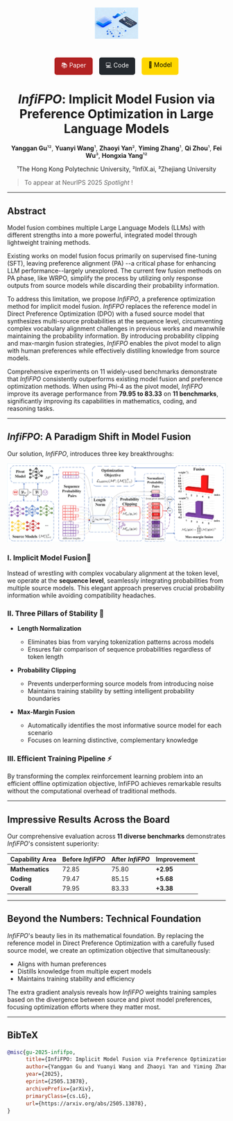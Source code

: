 <div align="center">
  <img src="assets/icon.png" style="max-width: 20%; margin: 20px 0;">
</div>
<div align="center">

<!-- 快速链接区域 -->

<div align="center" style="margin: 20px 0; display: flex; justify-content: center; gap: 15px; flex-wrap: wrap;">
  <a href="https://arxiv.org/abs/2505.13878" style="padding: 8px 15px; background-color: #B22222; color: white; border-radius: 5px; text-decoration: none;">📚 Paper</a>
  <a href="https://github.com/InfiXAI/InfiFPO" style="padding: 8px 15px; background-color: #24292e; color: white; border-radius: 5px; text-decoration: none;">💻 Code</a>
  <a href="https://huggingface.co/InfiX-ai/InfiFPO-14B" style="padding: 8px 15px; background-color: #FFD700; color: black; border-radius: 5px; text-decoration: none;">🤗 Model</a>
</div>

# *InfiFPO*: Implicit Model Fusion via Preference Optimization in Large Language Models

**Yanggan Gu**¹², **Yuanyi Wang**¹, **Zhaoyi Yan**², **Yiming Zhang**¹, **Qi Zhou**¹, **Fei Wu**³, **Hongxia Yang**¹²

¹The Hong Kong Polytechnic University, ²InfiX.ai, ³Zhejiang University

</div>

> To appear at NeurIPS 2025 *Spotlight* !

---

## Abstract

Model fusion combines multiple Large Language Models (LLMs) with different strengths into a more powerful, integrated model through lightweight training methods. 

Existing works on model fusion focus primarily on supervised fine-tuning (SFT), leaving preference alignment (PA) --a critical phase for enhancing LLM performance--largely unexplored. The current few fusion methods on PA phase, like WRPO, simplify the process by utilizing only response outputs from source models while discarding their probability information. 

To address this limitation, we propose *InfiFPO*, a preference optimization method for implicit model fusion. *InfiFPO* replaces the reference model in Direct Preference Optimization (DPO) with a fused source model that synthesizes multi-source probabilities at the sequence level, circumventing complex vocabulary alignment challenges in previous works and meanwhile maintaining the probability information. By introducing probability clipping and max-margin fusion strategies, *InfiFPO* enables the pivot model to align with human preferences while effectively distilling knowledge from source models. 

Comprehensive experiments on 11 widely-used benchmarks demonstrate that *InfiFPO* consistently outperforms existing model fusion and preference optimization methods. When using Phi-4 as the pivot model, *InfiFPO* improve its average performance from **79.95 to 83.33** on **11 benchmarks**, significantly improving its capabilities in mathematics, coding, and reasoning tasks.

---

## *InfiFPO*: A Paradigm Shift in Model Fusion

Our solution, *InfiFPO*, introduces three key breakthroughs:

![InfiFPO Overview](assets/infiFPO.jpg)

### **Ⅰ. Implicit Model Fusion**🎯

Instead of wrestling with complex vocabulary alignment at the token level, we operate at the **sequence level**, seamlessly integrating probabilities from multiple source models. This elegant approach preserves crucial probability information while avoiding compatibility headaches.

### **Ⅱ. Three Pillars of Stability** 🔧

- **Length Normalization**
  
  - Eliminates bias from varying tokenization patterns across models
  - Ensures fair comparison of sequence probabilities regardless of token length

- **Probability Clipping**
  
  - Prevents underperforming source models from introducing noise
  - Maintains training stability by setting intelligent probability boundaries

- **Max-Margin Fusion**
  
  - Automatically identifies the most informative source model for each scenario
  - Focuses on learning distinctive, complementary knowledge

### **Ⅲ. Efficient Training Pipeline** ⚡

By transforming the complex reinforcement learning problem into an efficient offline optimization objective, InfiFPO achieves remarkable results without the computational overhead of traditional methods.

---

## Impressive Results Across the Board

Our comprehensive evaluation across **11 diverse benchmarks** demonstrates *InfiFPO*'s consistent superiority:

| Capability Area | Before *InfiFPO* | After *InfiFPO* | Improvement |
| --------------- | ---------------- | --------------- | ----------- |
| **Mathematics** | 72.85            | 75.80           | **+2.95**   |
| **Coding**      | 79.47            | 85.15           | **+5.68**   |
| **Overall**     | 79.95            | 83.33           | **+3.38**   |

---

## Beyond the Numbers: Technical Foundation

*InfiFPO*'s beauty lies in its mathematical foundation. By replacing the reference model in Direct Preference Optimization with a carefully fused source model, we create an optimization objective that simultaneously:

- Aligns with human preferences
- Distills knowledge from multiple expert models
- Maintains training stability and efficiency

The extra gradient analysis reveals how *InfiFPO* weights training samples based on the divergence between source and pivot model preferences, focusing optimization efforts where they matter most.

---

## BibTeX

```bibtex
@misc{gu-2025-infifpo,
      title={InfiFPO: Implicit Model Fusion via Preference Optimization in Large Language Models}, 
      author={Yanggan Gu and Yuanyi Wang and Zhaoyi Yan and Yiming Zhang and Qi Zhou and Fei Wu and Hongxia Yang},
      year={2025},
      eprint={2505.13878},
      archivePrefix={arXiv},
      primaryClass={cs.LG},
      url={https://arxiv.org/abs/2505.13878}, 
}
```